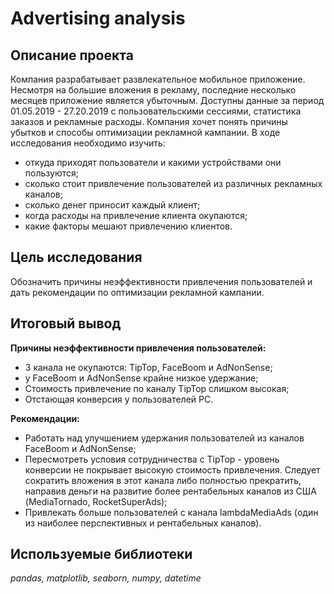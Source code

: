 # Advertising analysis
## Описание проекта

Компания разрабатывает развлекательное мобильное приложение. Несмотря на большие вложения в рекламу, последние несколько месяцев приложение является убыточным. Доступны данные за период 01.05.2019 - 27.20.2019 с пользовательскими сессиями, статистика заказов и рекламные расходы. Компания хочет понять причины убытков и способы оптимизации рекламной кампании. В ходе исследования необходимо изучить:
- откуда приходят пользователи и какими устройствами они пользуются;
- сколько стоит привлечение пользователей из различных рекламных каналов;
- сколько денег приносит каждый клиент;
- когда расходы на привлечение клиента окупаются;
- какие факторы мешают привлечению клиентов.

## Цель исследования
Обозначить причины неэффективности привлечения пользователей и дать рекомендации по оптимизации рекламной кампании.

## Итоговый вывод 
**Причины неэффективности привлечения пользователей:**
- 3 канала не окупаются: TipTop, FaceBoom и AdNonSense;
- у FaceBoom и AdNonSense крайне низкое удержание;
- Стоимость привлечение по каналу TipTop слишком высокая;
- Отстающая конверсия у пользователей РС.

**Рекомендации:**
- Работать над улучшением удержания пользователей из каналов FaceBoom и AdNonSense;
- Пересмотреть условия сотрудничества с TipTop - уровень конверсии не покрывает высокую стоимость привлечения. Следует сократить вложения в этот канала либо полностью прекратить, направив деньги на развитие более рентабельных каналов из США (MediaTornado, RocketSuperAds);
- Привлекать больше пользователей с канала lambdaMediaAds (один из наиболее перспективных и рентабельных каналов).

## Используемые библиотеки
*pandas, matplotlib, seaborn, numpy, datetime*
